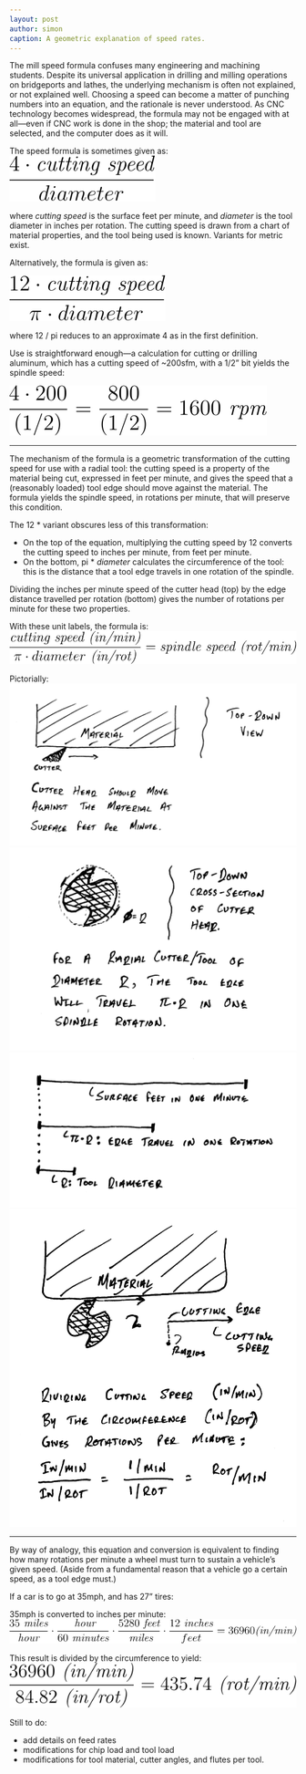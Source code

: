 ```yaml
---
layout: post
author: simon
caption: A geometric explanation of speed rates.
---
```

The mill speed formula confuses many engineering and machining students. Despite its universal application in drilling and milling operations on bridgeports and lathes, the underlying mechanism is often not explained, or not explained well. Choosing a speed can become a matter of punching numbers into an equation, and the rationale is never understood. As CNC technology becomes widespread, the formula may not be engaged with at all—even if CNC work is done in the shop; the material and tool are selected, and the computer does as it will.

The speed formula is sometimes given as:
![](public/images/mill-speed-formula/main-formula.svg)

where *cutting speed* is the surface feet per minute, and *diameter* is the tool diameter in inches per rotation. The cutting speed is drawn from a chart of material properties, and the tool being used is known. Variants for metric exist.

Alternatively, the formula is given as:

![](public/images/mill-speed-formula/12-variant-formula.svg)

where 12 / pi reduces to an approximate 4 as in the first definition.

Use is straightforward enough—a calculation for cutting or drilling aluminum, which has a cutting speed of ~200sfm, with a 1/2” bit yields the spindle speed:

![](public/images/mill-speed-formula/al-example-formula.svg)

---
The mechanism of the formula is a geometric transformation of the cutting speed for use with a radial tool: the cutting speed is a property of the material being cut, expressed in feet per minute, and gives the speed that a (reasonably loaded) tool edge should move against the material. The formula yields the spindle speed, in rotations per minute, that will preserve this condition.

The 12 * variant obscures less of this transformation:
* On the top of the equation, multiplying the cutting speed by 12 converts the cutting speed to inches per minute, from feet per minute.
* On the bottom, pi * *diameter* calculates the circumference of the tool: this is the distance that a tool edge travels in one rotation of the spindle.

Dividing the inches per minute speed of the cutter head (top) by the edge distance travelled per rotation (bottom) gives the number of rotations per minute for these two properties.

With these unit labels, the formula is:
![](public/images/mill-speed-formula/unit-formula.svg)

Pictorially:
![](public/images/mill-speed-formula/cutter-head.png)
![](public/images/mill-speed-formula/radial-cutter.png)
![](public/images/mill-speed-formula/speed-chart.png)
![](public/images/mill-speed-formula/division.png)

---
By way of analogy, this equation and conversion is equivalent to finding how many rotations per minute a wheel must turn to sustain a vehicle’s given speed. (Aside from a fundamental reason that a vehicle go a certain speed, as a tool edge must.)

If a car is to go at 35mph, and has 27” tires:

35mph is converted to inches per minute:
![](public/images/mill-speed-formula/35mph-conversion.svg)

This result is divided by the circumference to yield:
![](public/images/mill-speed-formula/35mph-solve.svg)

Still to do:
* add details on feed rates
* modifications for chip load and tool load
* modifications for tool material, cutter angles, and flutes per tool.
